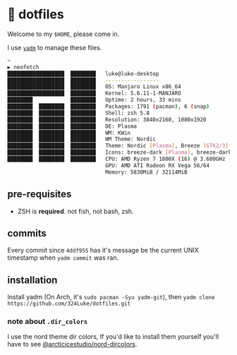 # 🐻 dotfiles

Welcome to my `$HOME`, please come in.

I use [`yadm`](https://yadm.io) to manage these files.

```sh
~
▶ neofetch
██████████████████  ████████   luke@luke-desktop
██████████████████  ████████   -----------------
██████████████████  ████████   OS: Manjaro Linux x86_64
██████████████████  ████████   Kernel: 5.6.11-1-MANJARO
████████            ████████   Uptime: 2 hours, 33 mins
████████  ████████  ████████   Packages: 1791 (pacman), 6 (snap)
████████  ████████  ████████   Shell: zsh 5.8
████████  ████████  ████████   Resolution: 3840x2160, 1080x1920
████████  ████████  ████████   DE: Plasma
████████  ████████  ████████   WM: KWin
████████  ████████  ████████   WM Theme: Nordic
████████  ████████  ████████   Theme: Nordic [Plasma], Breeze [GTK2/3]
████████  ████████  ████████   Icons: breeze-dark [Plasma], breeze-dark [GTK2/3]
████████  ████████  ████████   CPU: AMD Ryzen 7 1800X (16) @ 3.600GHz
                               GPU: AMD ATI Radeon RX Vega 56/64
                               Memory: 5830MiB / 32114MiB
```

## pre-requisites

* ZSH is **required**. not fish, not bash, zsh.

## commits

Every commit since `4ddf955` has it's message be the current UNIX timestamp when `yadm commit` was ran.

## installation

Install yadm (On Arch, it's `sudo pacman -Syu yadm-git`), then `yadm clone https://github.com/324Luke/dotfiles.git`

### note about `.dir_colors`

I use the nord theme dir colors, If you'd like to install them yourself you'll have to see [@arcticicestudio/nord-dircolors](https://github.com/arcticicestudio/nord-dircolors).

